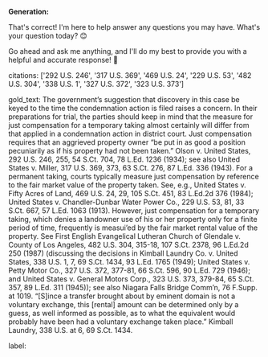 **Generation:**

 That's correct! I'm here to help answer any questions you may have. What's your question today? 😊

Go ahead and ask me anything, and I'll do my best to provide you with a helpful and accurate response! 💬



citations: ['292 U.S. 246', '317 U.S. 369', '469 U.S. 24', '229 U.S. 53', '482 U.S. 304', '338 U.S. 1', '327 U.S. 372', '323 U.S. 373']

gold_text: The government’s suggestion that discovery in this case be keyed to the time the condemnation action is filed raises a concern. In their preparations for trial, the parties should keep in mind that the measure for just compensation for a temporary taking almost certainly will differ from that applied in a condemnation action in district court. Just compensation requires that an aggrieved property owner “be put in as good a position pecuniarily as if his property had not been taken.” Olson v. United States, 292 U.S. 246, 255, 54 S.Ct. 704, 78 L.Ed. 1236 (1934); see also United States v. Miller, 317 U.S. 369, 373, 63 S.Ct. 276, 87 L.Ed. 336 (1943). For a permanent taking, courts typically measure just compensation by reference to the fair market value of the property taken. See, e.g., United States v. Fifty Acres of Land, 469 U.S. 24, 29, 105 S.Ct. 451, 83 L.Ed.2d 376 (1984); United States v. Chandler-Dunbar Water Power Co., 229 U.S. 53, 81, 33 S.Ct. 667, 57 L.Ed. 1063 (1913). However, just compensation for a temporary taking, which denies a landowner use of his or her property only for a finite period of time, frequently is measui’ed by the fair market rental value of the property. See First English Evangelical Lutheran Church of Glendale v. County of Los Angeles, 482 U.S. 304, 315-18, 107 S.Ct. 2378, 96 L.Ed.2d 250 (1987) (discussing the decisions in Kimball Laundry Co. v. United States, 338 U.S. 1, 7, 69 S.Ct. 1434, 93 L.Ed. 1765 (1949); United States v. Petty Motor Co., 327 U.S. 372, 377-81, 66 S.Ct. 596, 90 L.Ed. 729 (1946); and United States v. General Motors Corp., 323 U.S. 373, 379-84, 65 S.Ct. 357, 89 L.Ed. 311 (1945)); see also Niagara Falls Bridge Comm’n, 76 F.Supp. at 1019. “[S]ince a transfer brought about by eminent domain is not a voluntary exchange, this [rental] amount can be determined only by a guess, as well informed as possible, as to what the equivalent would probably have been had a voluntary exchange taken place.” Kimball Laundry, 338 U.S. at 6, 69 S.Ct. 1434.

label: 